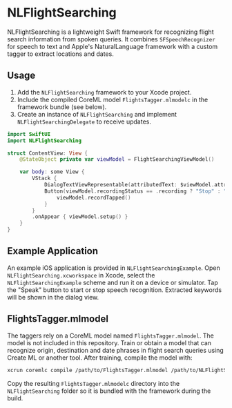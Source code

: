 # NLFlightSearching

NLFlightSearching is a lightweight Swift framework for recognizing flight search information from spoken queries. It combines `SFSpeechRecognizer` for speech to text and Apple's NaturalLanguage framework with a custom tagger to extract locations and dates.

## Usage

1. Add the `NLFlightSearching` framework to your Xcode project.
2. Include the compiled CoreML model `FlightsTagger.mlmodelc` in the framework bundle (see below).
3. Create an instance of `NLFlightSearching` and implement `NLFlightSearchingDelegate` to receive updates.

```swift
import SwiftUI
import NLFlightSearching

struct ContentView: View {
    @StateObject private var viewModel = FlightSearchingViewModel()

    var body: some View {
        VStack {
            DialogTextViewRepresentable(attributedText: $viewModel.attributedText)
            Button(viewModel.recordingStatus == .recording ? "Stop" : "Speak") {
                viewModel.recordTapped()
            }
        }
        .onAppear { viewModel.setup() }
    }
}
```

## Example Application

An example iOS application is provided in `NLFlightSearchingExample`. Open
`NLFlightSearching.xcworkspace` in Xcode, select the
`NLFlightSearchingExample` scheme and run it on a device or simulator. Tap the
"Speak" button to start or stop speech recognition. Extracted keywords will be
shown in the dialog view.

## FlightsTagger.mlmodel

The taggers rely on a CoreML model named `FlightsTagger.mlmodel`. The model is
not included in this repository. Train or obtain a model that can recognize
origin, destination and date phrases in flight search queries using Create ML or
another tool. After training, compile the model with:

```bash
xcrun coremlc compile /path/to/FlightsTagger.mlmodel /path/to/NLFlightSearching
```

Copy the resulting `FlightsTagger.mlmodelc` directory into the
`NLFlightSearching` folder so it is bundled with the framework during the
build.
